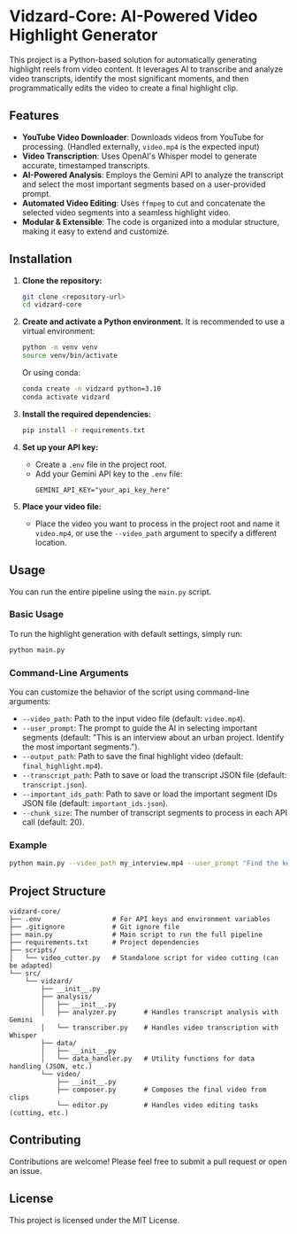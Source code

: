 # Vidzard-Core: AI-Powered Video Highlight Generator

This project is a Python-based solution for automatically generating highlight reels from video content. It leverages AI to transcribe and analyze video transcripts, identify the most significant moments, and then programmatically edits the video to create a final highlight clip.

## Features

- **YouTube Video Downloader**: Downloads videos from YouTube for processing. (Handled externally, `video.mp4` is the expected input)
- **Video Transcription**: Uses OpenAI's Whisper model to generate accurate, timestamped transcripts.
- **AI-Powered Analysis**: Employs the Gemini API to analyze the transcript and select the most important segments based on a user-provided prompt.
- **Automated Video Editing**: Uses `ffmpeg` to cut and concatenate the selected video segments into a seamless highlight video.
- **Modular & Extensible**: The code is organized into a modular structure, making it easy to extend and customize.

## Installation

1.  **Clone the repository:**
    ```bash
    git clone <repository-url>
    cd vidzard-core
    ```

2.  **Create and activate a Python environment.** It is recommended to use a virtual environment:
    ```bash
    python -m venv venv
    source venv/bin/activate
    ```
    Or using conda:
    ```bash
    conda create -n vidzard python=3.10
    conda activate vidzard
    ```

3.  **Install the required dependencies:**
    ```bash
    pip install -r requirements.txt
    ```

4.  **Set up your API key:**
    - Create a `.env` file in the project root.
    - Add your Gemini API key to the `.env` file:
      ```
      GEMINI_API_KEY="your_api_key_here"
      ```

5.  **Place your video file:**
    - Place the video you want to process in the project root and name it `video.mp4`, or use the `--video_path` argument to specify a different location.

## Usage

You can run the entire pipeline using the `main.py` script.

### Basic Usage

To run the highlight generation with default settings, simply run:

```bash
python main.py
```

### Command-Line Arguments

You can customize the behavior of the script using command-line arguments:

-   `--video_path`: Path to the input video file (default: `video.mp4`).
-   `--user_prompt`: The prompt to guide the AI in selecting important segments (default: "This is an interview about an urban project. Identify the most important segments.").
-   `--output_path`: Path to save the final highlight video (default: `final_highlight.mp4`).
-   `--transcript_path`: Path to save or load the transcript JSON file (default: `transcript.json`).
-   `--important_ids_path`: Path to save or load the important segment IDs JSON file (default: `important_ids.json`).
-   `--chunk_size`: The number of transcript segments to process in each API call (default: 20).

### Example

```bash
python main.py --video_path my_interview.mp4 --user_prompt "Find the key moments where the guest discusses their childhood." --output_path childhood_highlights.mp4
```

## Project Structure

```
vidzard-core/
├── .env                  # For API keys and environment variables
├── .gitignore            # Git ignore file
├── main.py               # Main script to run the full pipeline
├── requirements.txt      # Project dependencies
├── scripts/
│   └── video_cutter.py   # Standalone script for video cutting (can be adapted)
└── src/
    └── vidzard/
        ├── __init__.py
        ├── analysis/
        │   ├── __init__.py
        │   ├── analyzer.py       # Handles transcript analysis with Gemini
        │   └── transcriber.py    # Handles video transcription with Whisper
        ├── data/
        │   ├── __init__.py
        │   └── data_handler.py   # Utility functions for data handling (JSON, etc.)
        └── video/
            ├── __init__.py
            ├── composer.py       # Composes the final video from clips
            └── editor.py         # Handles video editing tasks (cutting, etc.)
```

## Contributing

Contributions are welcome! Please feel free to submit a pull request or open an issue.

## License

This project is licensed under the MIT License.
